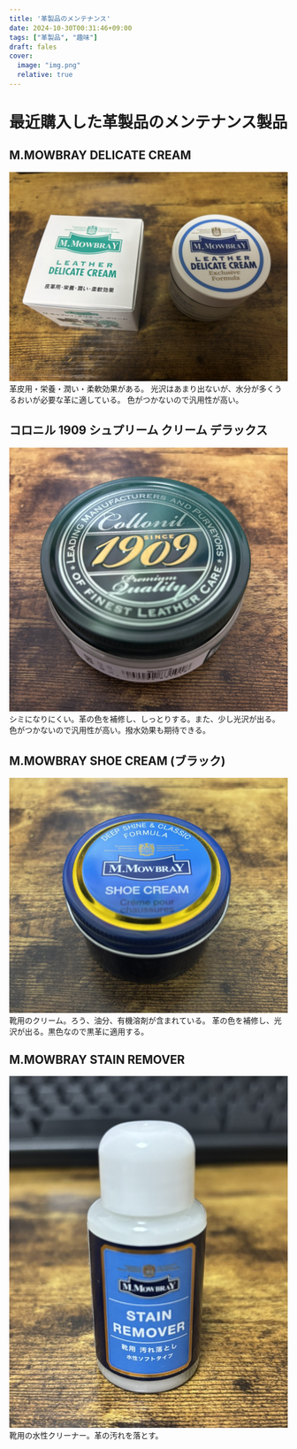 ```yaml
---
title: '革製品のメンテナンス'
date: 2024-10-30T00:31:46+09:00
tags: ["革製品", "趣味"]
draft: fales
cover:
  image: "img.png"
  relative: true
---
```


# 最近購入した革製品のメンテナンス製品

## M.MOWBRAY DELICATE CREAM
![image1.JPEG](image1.JPEG)
革皮用・栄養・潤い・柔軟効果がある。
光沢はあまり出ないが、水分が多くうるおいが必要な革に適している。
色がつかないので汎用性が高い。

## コロニル 1909 シュプリーム クリーム デラックス
![image3.JPEG](image3.JPEG)
シミになりにくい。革の色を補修し、しっとりする。また、少し光沢が出る。
色がつかないので汎用性が高い。撥水効果も期待できる。

## M.MOWBRAY SHOE CREAM (ブラック)
![image2.JPEG](image2.JPEG)
靴用のクリーム。ろう、油分、有機溶剤が含まれている。
革の色を補修し、光沢が出る。黒色なので黒革に適用する。

## M.MOWBRAY STAIN REMOVER
![image4.JPEG](image4.JPEG)
靴用の水性クリーナー。革の汚れを落とす。


